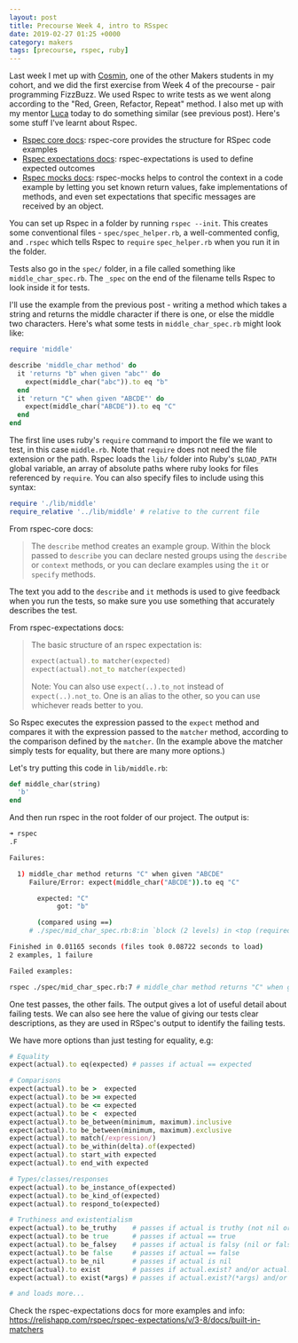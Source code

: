 ```yaml
---
layout: post
title: Precourse Week 4, intro to RSspec
date: 2019-02-27 01:25 +0000
category: makers
tags: [precourse, rspec, ruby]
---
```


Last week I met up with [Cosmin][cosmins-github], one of the other Makers
students in my cohort, and we did the first exercise from Week 4 of the
precourse - pair programming FizzBuzz. We used Rspec to write tests as we went
along according to the "Red, Green, Refactor, Repeat" method. I also met up with
my mentor [Luca][lucas-github] today to do something similar (see previous
post).  Here's some stuff I've learnt about Rspec.

- [Rspec core docs](https://relishapp.com/rspec/rspec-core/docs): rspec-core
provides the structure for RSpec code examples
- [Rspec expectations
docs](https://relishapp.com/rspec/rspec-expectations/docs/): rspec-expectations
is used to define expected outcomes
- [Rspec mocks docs](https://relishapp.com/rspec/rspec-mocks/docs): rspec-mocks
helps to control the context in a code example by letting you set known return
values, fake implementations of methods, and even set expectations that specific
messages are received by an object.

You can set up Rspec in a folder by running `rspec --init`. This creates some
conventional files - `spec/spec_helper.rb`, a well-commented config, and
`.rspec` which tells Rspec to `require` `spec_helper.rb` when you run it in the
folder.

Tests also go in the `spec/` folder, in a file called something like
`middle_char_spec.rb`. The `_spec` on the end of the filename tells Rspec to
look inside it for tests.

I'll use the example from the previous post - writing a method which takes a
string and returns the middle character if there is one, or else the middle two
characters.  Here's what some tests in `middle_char_spec.rb` might look like:

```ruby
require 'middle'

describe 'middle_char method' do
  it 'returns "b" when given "abc"' do
    expect(middle_char("abc")).to eq "b"
  end
  it 'return "C" when given "ABCDE"' do
    expect(middle_char("ABCDE")).to eq "C"
  end
end
```

The first line uses ruby's `require` command to import the file we want to test,
in this case `middle.rb`. Note that `require` does not need the file extension
or the path. Rspec loads the `lib/` folder into Ruby's `$LOAD_PATH` global
variable, an array of absolute paths where ruby looks for files referenced by
`require`. You can also specify files to include using this syntax:

```ruby
require './lib/middle'
require_relative '../lib/middle' # relative to the current file
```

From rspec-core docs:
> The `describe` method creates an example group. Within the block passed to
> `describe` you can declare nested groups using the `describe` or `context` methods,
> or you can declare examples using the `it` or `specify` methods.

The text you add to the `describe` and `it` methods is used to give feedback
when you run the tests, so make sure you use something that accurately describes
the test.

From rspec-expectations docs:
> The basic structure of an rspec expectation is:
> ```ruby
> expect(actual).to matcher(expected)
> expect(actual).not_to matcher(expected)
> ```
> Note: You can also use `expect(..).to_not` instead of `expect(..).not_to`.
> One is an alias to the other, so you can use whichever reads better to you.

So Rspec executes the expression passed to the `expect` method and compares it
with the expression passed to the `matcher` method, according to the comparison
defined by the `matcher`. (In the example above the matcher simply tests for
equality, but there are many more options.)

Let's try putting this code in `lib/middle.rb`:

```ruby
def middle_char(string)
  'b'
end
```

And then run rspec in the root folder of our project. The output is:

```bash
➜ rspec
.F

Failures:

  1) middle_char method returns "C" when given "ABCDE"
     Failure/Error: expect(middle_char("ABCDE")).to eq "C"

       expected: "C"
            got: "b"

       (compared using ==)
     # ./spec/mid_char_spec.rb:8:in `block (2 levels) in <top (required)>'

Finished in 0.01165 seconds (files took 0.08722 seconds to load)
2 examples, 1 failure

Failed examples:

rspec ./spec/mid_char_spec.rb:7 # middle_char method returns "C" when given "ABCDE"
```

One test passes, the other fails. The output gives a lot of useful detail about
failing tests. We can also see here the value of giving our tests clear
descriptions, as they are used in RSpec's output to identify the failing tests.

We have more options than just testing for equality, e.g:

```ruby
# Equality
expect(actual).to eq(expected) # passes if actual == expected

# Comparisons
expect(actual).to be >  expected
expect(actual).to be >= expected
expect(actual).to be <= expected
expect(actual).to be <  expected
expect(actual).to be_between(minimum, maximum).inclusive
expect(actual).to be_between(minimum, maximum).exclusive
expect(actual).to match(/expression/)
expect(actual).to be_within(delta).of(expected)
expect(actual).to start_with expected
expect(actual).to end_with expected

# Types/classes/responses
expect(actual).to be_instance_of(expected)
expect(actual).to be_kind_of(expected)
expect(actual).to respond_to(expected)

# Truthiness and existentialism
expect(actual).to be_truthy    # passes if actual is truthy (not nil or false)
expect(actual).to be true      # passes if actual == true
expect(actual).to be_falsey    # passes if actual is falsy (nil or false)
expect(actual).to be false     # passes if actual == false
expect(actual).to be_nil       # passes if actual is nil
expect(actual).to exist        # passes if actual.exist? and/or actual.exists? are truthy
expect(actual).to exist(*args) # passes if actual.exist?(*args) and/or actual.exists

# and loads more...
```

Check the rspec-expectations docs for more examples and info:
<https://relishapp.com/rspec/rspec-expectations/v/3-8/docs/built-in-matchers>

[lucas-github]:https://github.com/punchcafe
[cosmins-github]:https://github.com/micosmin
